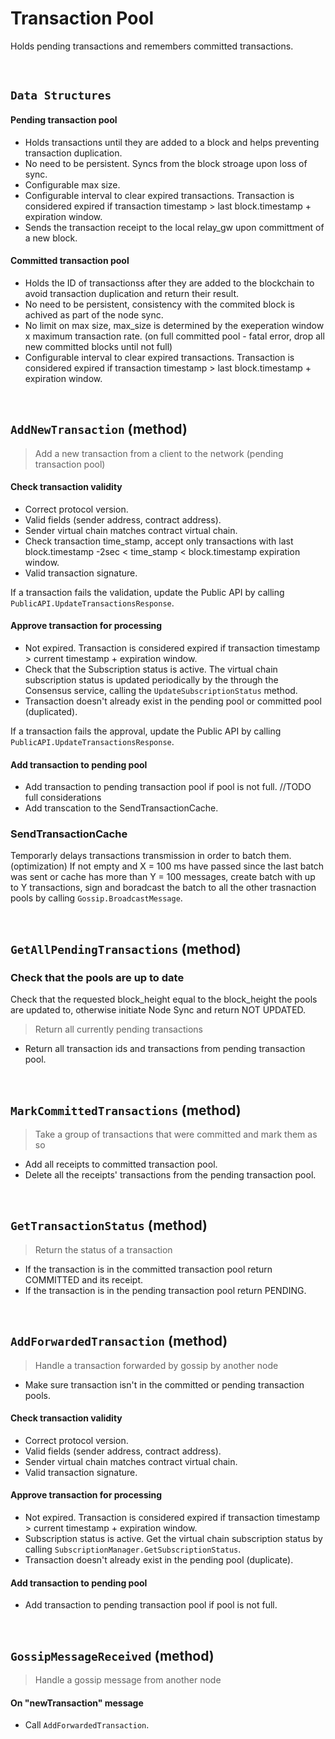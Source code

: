 # Transaction Pool

Holds pending transactions and remembers committed transactions.

&nbsp;
## `Data Structures`

#### Pending transaction pool
* Holds transactions until they are added to a block and helps preventing transaction duplication.
* No need to be persistent. Syncs from the block stroage upon loss of sync.
* Configurable max size.
* Configurable interval to clear expired transactions. Transaction is considered expired if transaction timestamp > last block.timestamp + expiration window.
* Sends the transaction receipt to the local relay_gw upon committment of a new block.

#### Committed transaction pool
* Holds the ID of transactionss after they are added to the blockchain to avoid transaction duplication and return their result.
* No need to be persistent, consistency with the commited block is achived as part of the node sync.
* No limit on max size, max_size is determined by the exeperation window x maximum transaction rate. (on full committed pool - fatal error, drop all new committed blocks until not full)
* Configurable interval to clear expired transactions. Transaction is considered expired if transaction timestamp > last block.timestamp + expiration window.

&nbsp;
## `AddNewTransaction` (method)
> Add a new transaction from a client to the network (pending transaction pool)

#### Check transaction validity
* Correct protocol version.
* Valid fields (sender address, contract address).
* Sender virtual chain matches contract virtual chain.
* Check transaction time_stamp, accept only transactions with last block.timestamp -2sec  < time_stamp < block.timestamp expiration window. 
* Valid transaction signature.

If a transaction fails the validation, update the Public API by calling `PublicAPI.UpdateTransactionsResponse`.

#### Approve transaction for processing
* Not expired. Transaction is considered expired if transaction timestamp > current timestamp + expiration window.
* Check that the Subscription status is active. The virtual chain subscription status is updated periodically by the through the Consensus service, calling the `UpdateSubscriptionStatus` method.
* Transaction doesn't already exist in the pending pool or committed pool (duplicated).

If a transaction fails the approval, update the Public API by calling `PublicAPI.UpdateTransactionsResponse`.

#### Add transaction to pending pool
* Add transaction to pending transaction pool if pool is not full. //TODO full considerations
* Add transcation to the SendTransactionCache.

### SendTransactionCache
Temporarly delays transactions transmission in order to batch them. (optimization)
If not empty and X = 100 ms have passed since the last batch was sent or cache has more than Y = 100 messages, create batch with up to Y transactions, sign and boradcast the batch to all the other trasnaction pools by calling `Gossip.BroadcastMessage`.

&nbsp;
## `GetAllPendingTransactions` (method)

### Check that the pools are up to date
Check that the requested block_height equal to the block_height the pools are updated to, otherwise initiate Node Sync and return NOT UPDATED.
> Return all currently pending transactions
* Return all transaction ids and transactions from pending transaction pool.

&nbsp;
## `MarkCommittedTransactions` (method)
> Take a group of transactions that were committed and mark them as so

* Add all receipts to committed transaction pool.
* Delete all the receipts' transactions from the pending transaction pool.

&nbsp;
## `GetTransactionStatus` (method)
> Return the status of a transaction

* If the transaction is in the committed transaction pool return COMMITTED and its receipt.
* If the transaction is in the pending transaction pool return PENDING.

&nbsp;
## `AddForwardedTransaction` (method)
> Handle a transaction forwarded by gossip by another node

* Make sure transaction isn't in the committed or pending transaction pools.

#### Check transaction validity
* Correct protocol version.
* Valid fields (sender address, contract address).
* Sender virtual chain matches contract virtual chain.
* Valid transaction signature.

#### Approve transaction for processing
* Not expired. Transaction is considered expired if transaction timestamp > current timestamp + expiration window.
* Subscription status is active. Get the virtual chain subscription status by calling `SubscriptionManager.GetSubscriptionStatus`.
* Transaction doesn't already exist in the pending pool (duplicate).

#### Add transaction to pending pool
* Add transaction to pending transaction pool if pool is not full.

&nbsp;
## `GossipMessageReceived` (method)
> Handle a gossip message from another node

#### On "newTransaction" message
* Call `AddForwardedTransaction`.
